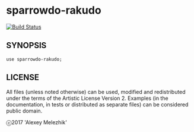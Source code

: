 # sparrowdo-rakudo

[![Build Status](https://travis-ci.org/melezhik/perl6-sparrowdo-rakudo.svg?branch=master)](https://travis-ci.org/melezhik/perl6-sparrowdo-rakudo)

## SYNOPSIS

```
use sparrowdo-rakudo;
```

## LICENSE

All files (unless noted otherwise) can be used, modified and redistributed
under the terms of the Artistic License Version 2. Examples (in the
documentation, in tests or distributed as separate files) can be considered
public domain.

ⓒ2017 'Alexey Melezhik'
